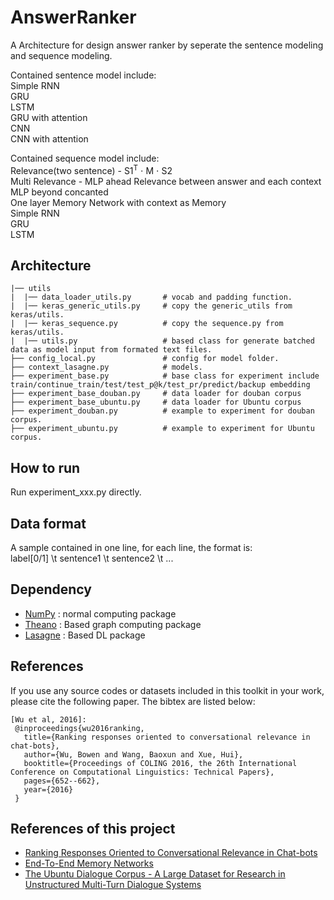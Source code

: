 # AnswerRanker

A Architecture for design answer ranker by seperate the sentence modeling and sequence modeling.

Contained sentence model include:  
Simple RNN  
GRU  
LSTM  
GRU with attention  
CNN  
CNN with attention  

Contained sequence model include:  
Relevance(two sentence) - S1<sup>T</sup> ⋅ M ⋅ S2  
Multi Relevance         - MLP ahead Relevance between answer and each context
MLP beyond concanted  
One layer Memory Network with context as Memory  
Simple RNN  
GRU  
LSTM


## Architecture

```
|── utils  
|  |── data_loader_utils.py       # vocab and padding function.
|  |── keras_generic_utils.py     # copy the generic_utils from keras/utils.
|  |── keras_sequence.py          # copy the sequence.py from keras/utils.
|  |── utils.py                   # based class for generate batched data as model input from formated text files.
├── config_local.py               # config for model folder.
├── context_lasagne.py            # models.
├── experiment_base.py            # base class for experiment include train/continue_train/test/test_p@k/test_pr/predict/backup embedding
├── experiment_base_douban.py     # data loader for douban corpus
├── experiment_base_ubuntu.py 	  # data loader for Ubuntu corpus
├── experiment_douban.py          # example to experiment for douban corpus.
├── experiment_ubuntu.py          # example to experiment for Ubuntu corpus.
```

## How to run

Run experiment_xxx.py directly.

## Data format

A sample contained in one line, for each line, the format is:  
label[0/1] \t sentence1 \t sentence2 \t ...

## Dependency
- [NumPy](http://www.numpy.org) : normal computing package
- [Theano](http://deeplearning.net/software/theano/) : Based graph computing package
- [Lasagne](http://lasagne.readthedocs.io/en/latest/) : Based DL package

## References 
If you use any source codes or datasets included in this toolkit in your work, please cite the following paper. The bibtex are listed below:

    [Wu et al, 2016]:
     @inproceedings{wu2016ranking,
       title={Ranking responses oriented to conversational relevance in chat-bots},
       author={Wu, Bowen and Wang, Baoxun and Xue, Hui},
       booktitle={Proceedings of COLING 2016, the 26th International Conference on Computational Linguistics: Technical Papers},
       pages={652--662},
       year={2016}
     }

## References of this project
- [Ranking Responses Oriented to Conversational Relevance in Chat-bots](https://www.aclweb.org/anthology/C/C16/C16-1063.pdf)
- [End-To-End Memory Networks](https://arxiv.org/pdf/1503.08895v5.pdf)
- [The Ubuntu Dialogue Corpus - A Large Dataset for Research in Unstructured Multi-Turn Dialogue Systems](http://www.sigdial.org/workshops/conference16/proceedings/pdf/SIGDIAL40.pdf)
